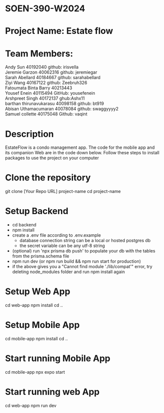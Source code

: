 # SOEN-390-W2024

# Project Name: Estate flow

# Team Members:

Andy Sun 40192040 github: irisvella
<br>
Jeremie Garzon 40062316 github: jeremiegar
<br>
Sarah Abellard 40184667 github: sarahabellard
<br>
Ziyi Wang 40167122 github: Zeebruh326
<br>
Fatoumata Binta Barry 40213443
<br>
Yousef Enein 40115494 GitHub: yousefenein
<br>
Arshpreet Singh 40172137 ghub:Ashx11
<br>
barthan thirunavukarasu 40098158 github: bt919
<br>
Abisan Uthamacumaran 40078084 github: swaggyyyy2
<br>
Samuel collette 40175048 Github: vaqint
<br>

# Description

EstateFlow is a condo management app. The code for the mobile app and its companion Web are in the code down below. Follow these steps to install packages to use the project on your computer

# Clone the repository

git clone [Your Repo URL] project-name
cd project-name

# Setup Backend

- cd backend
- npm install
- create a .env file according to .env.example
  - database connection string can be a local or hosted postgres db
  - the secret variable can be any utf-8 string
- (optional) run 'npx prisma db push' to populate your db with the tables from the prisma.schema file
- npm run dev (or npm run build && npm run start for production)
- if the above gives you a "Cannot find module './lib/compat'" error, try deleting node_modules folder and run npm install again

# Setup Web App

cd web-app
npm install
cd ..

# Setup Mobile App

cd mobile-app
npm install
cd ..

# Start running Mobile App

cd mobile-app
npx expo start

# Start running web App

cd web-app
npm run dev

